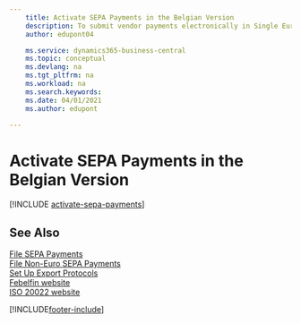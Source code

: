 ```yaml
---
    title: Activate SEPA Payments in the Belgian Version
    description: To submit vendor payments electronically in Single Euro Payments Area (SEPA) ISO 20022 payment format, you must set up prerequisites for enabling SEPA payments in the Belgian version of Dynamics 365 Business Central.
    author: edupont04

    ms.service: dynamics365-business-central
    ms.topic: conceptual
    ms.devlang: na
    ms.tgt_pltfrm: na
    ms.workload: na
    ms.search.keywords:
    ms.date: 04/01/2021
    ms.author: edupont

---
```

# Activate SEPA Payments in the Belgian Version

[!INCLUDE [activate-sepa-payments](../includes/BENL/activate-sepa-payments.md)]

## See Also  

[File SEPA Payments](how-to-file-sepa-payments.md)  
[File Non-Euro SEPA Payments](how-to-file-non-euro-sepa-payments.md)  
[Set Up Export Protocols](how-to-set-up-export-protocols.md)  
[Febelfin website](https://go.microsoft.com/fwlink/?LinkId=275119)  
[ISO 20022 website](https://go.microsoft.com/fwlink/?LinkId=275120)  


[!INCLUDE[footer-include](../../includes/footer-banner.md)]
